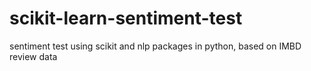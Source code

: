 # scikit-learn-sentiment-test
sentiment test using scikit and nlp packages in python, based on IMBD review data
